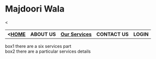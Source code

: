 <div>
		<h1>Majdoori Wala</h1>
	</div>
	<div>
		<table>
			<th><<a href="index.html">HOME</a></th>
			<th>ABOUT US</th>
			<<th><a href="ourservices.html">Our Services</a></th>
			<th>CONTACT US</th>
			<th>LOGIN</th>
		</table>
	</div>
	<div id="lsh">
		box1 there are a six services part
	</div>
	<div id="rsh">
		box2 there are a particular services details
	</div>
